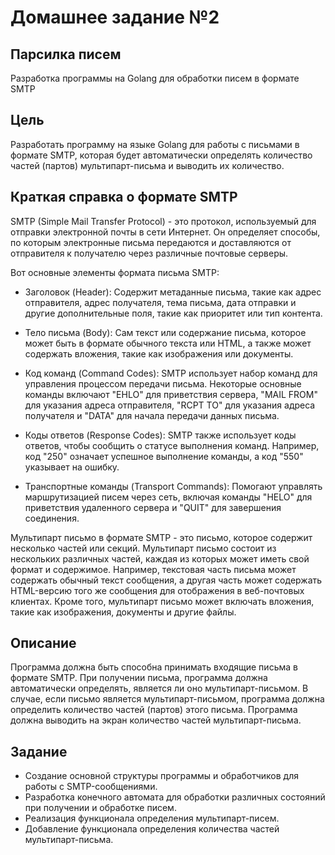 # Домашнее задание №2

## Парсилка писем

Разработка программы на Golang для обработки писем в формате SMTP

## Цель

Разработать программу на языке Golang для работы с письмами в формате SMTP, которая будет автоматически определять количество частей (партов) мультипарт-письма и выводить их количество.

## Краткая справка о формате SMTP

SMTP (Simple Mail Transfer Protocol) - это протокол, используемый для отправки электронной почты в сети Интернет. Он определяет способы, по которым электронные письма передаются и доставляются от отправителя к получателю через различные почтовые серверы.

Вот основные элементы формата письма SMTP:

- Заголовок (Header): Содержит метаданные письма, такие как адрес отправителя, адрес получателя, тема письма, дата отправки и другие дополнительные поля, такие как приоритет или тип контента.

- Тело письма (Body): Сам текст или содержание письма, которое может быть в формате обычного текста или HTML, а также может содержать вложения, такие как изображения или документы.

- Код команд (Command Codes): SMTP использует набор команд для управления процессом передачи письма. Некоторые основные команды включают "EHLO" для приветствия сервера, "MAIL FROM" для указания адреса отправителя, "RCPT TO" для указания адреса получателя и "DATA" для начала передачи данных письма.

- Коды ответов (Response Codes): SMTP также использует коды ответов, чтобы сообщить о статусе выполнения команд. Например, код "250" означает успешное выполнение команды, а код "550" указывает на ошибку.

- Транспортные команды (Transport Commands): Помогают управлять маршрутизацией писем через сеть, включая команды "HELO" для приветствия удаленного сервера и "QUIT" для завершения соединения.

Мультипарт письмо в формате SMTP - это письмо, которое содержит несколько частей или секций. Мультипарт письмо состоит из нескольких различных частей, каждая из которых может иметь свой формат и содержимое. Например, текстовая часть письма может содержать обычный текст сообщения, а другая часть может содержать HTML-версию того же сообщения для отображения в веб-почтовых клиентах. Кроме того, мультипарт письмо может включать вложения, такие как изображения, документы и другие файлы.

## Описание

Программа должна быть способна принимать входящие письма в формате SMTP.
При получении письма, программа должна автоматически определять, является ли оно мультипарт-письмом.
В случае, если письмо является мультипарт-письмом, программа должна определить количество частей (партов) этого письма.
Программа должна выводить на экран количество частей мультипарт-письма.

## Задание

- Создание основной структуры программы и обработчиков для работы с SMTP-сообщениями.
- Разработка конечного автомата для обработки различных состояний при получении и обработке писем.
- Реализация функционала определения мультипарт-писем.
- Добавление функционала определения количества частей мультипарт-письма.
